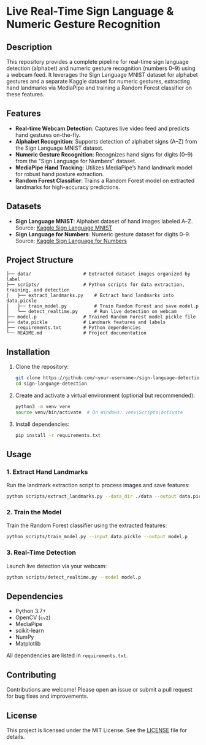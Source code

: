 # Live Real-Time Sign Language & Numeric Gesture Recognition

## Description
This repository provides a complete pipeline for real-time sign language detection (alphabet) and numeric gesture recognition (numbers 0–9) using a webcam feed. It leverages the Sign Language MNIST dataset for alphabet gestures and a separate Kaggle dataset for numeric gestures, extracting hand landmarks via MediaPipe and training a Random Forest classifier on these features.

## Features
- **Real-time Webcam Detection**: Captures live video feed and predicts hand gestures on-the-fly.
- **Alphabet Recognition**: Supports detection of alphabet signs (A–Z) from the Sign Language MNIST dataset.
- **Numeric Gesture Recognition**: Recognizes hand signs for digits (0–9) from the "Sign Language for Numbers" dataset.
- **MediaPipe Hand Tracking**: Utilizes MediaPipe’s hand landmark model for robust hand posture extraction.
- **Random Forest Classifier**: Trains a Random Forest model on extracted landmarks for high-accuracy predictions.

## Datasets
- **Sign Language MNIST**: Alphabet dataset of hand images labeled A–Z. Source: [Kaggle Sign Language MNIST](https://www.kaggle.com/datasets/datamunge/sign-language-mnist)
- **Sign Language for Numbers**: Numeric gesture dataset for digits 0–9. Source: [Kaggle Sign Language for Numbers](https://www.kaggle.com/datasets/muhammadkhalid/sign-language-for-numbers)

## Project Structure
```
├── data/                   # Extracted dataset images organized by label
├── scripts/                # Python scripts for data extraction, training, and detection
│   ├── extract_landmarks.py    # Extract hand landmarks into data.pickle
│   ├── train_model.py          # Train Random Forest and save model.p
│   └── detect_realtime.py      # Run live detection on webcam
├── model.p                 # Trained Random Forest model pickle file
├── data.pickle             # Landmark features and labels
├── requirements.txt        # Python dependencies
└── README.md               # Project documentation
```

## Installation
1. Clone the repository:
   ```bash
   git clone https://github.com/<your-username>/sign-language-detection.git
   cd sign-language-detection
   ```
2. Create and activate a virtual environment (optional but recommended):
   ```bash
   python3 -m venv venv
   source venv/bin/activate  # On Windows: venv\Scripts\activate
   ```
3. Install dependencies:
   ```bash
   pip install -r requirements.txt
   ```

## Usage

### 1. Extract Hand Landmarks
Run the landmark extraction script to process images and save features:
```bash
python scripts/extract_landmarks.py --data_dir ./data --output data.pickle
```

### 2. Train the Model
Train the Random Forest classifier using the extracted features:
```bash
python scripts/train_model.py --input data.pickle --output model.p
```

### 3. Real-Time Detection
Launch live detection via your webcam:
```bash
python scripts/detect_realtime.py --model model.p
```

## Dependencies
- Python 3.7+
- OpenCV (`cv2`)
- MediaPipe
- scikit-learn
- NumPy
- Matplotlib

All dependencies are listed in `requirements.txt`.

## Contributing
Contributions are welcome! Please open an issue or submit a pull request for bug fixes and improvements.

## License
This project is licensed under the MIT License. See the [LICENSE](LICENSE) file for details.

